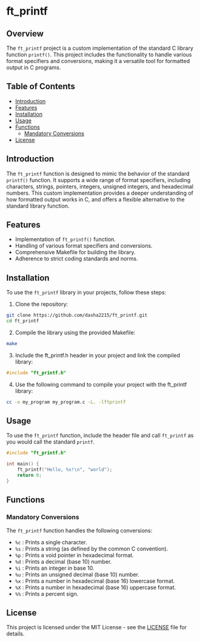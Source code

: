 # ft_printf

## Overview

The `ft_printf` project is a custom implementation of the standard C library function `printf()`. This project includes the functionality to handle various format specifiers and conversions, making it a versatile tool for formatted output in C programs.

## Table of Contents

- [Introduction](#introduction)
- [Features](#features)
- [Installation](#installation)
- [Usage](#usage)
- [Functions](#functions)
  - [Mandatory Conversions](#mandatory-conversions)
- [License](#license)

## Introduction

The `ft_printf` function is designed to mimic the behavior of the standard `printf()` function. It supports a wide range of format specifiers, including characters, strings, pointers, integers, unsigned integers, and hexadecimal numbers. This custom implementation provides a deeper understanding of how formatted output works in C, and offers a flexible alternative to the standard library function.

## Features

- Implementation of `ft_printf()` function.
- Handling of various format specifiers and conversions.
- Comprehensive Makefile for building the library.
- Adherence to strict coding standards and norms.

## Installation

To use the `ft_printf` library in your projects, follow these steps:

1. Clone the repository:

 ```sh
git clone https://github.com/dasha2215/ft_printf.git
cd ft_printf
```

2. Compile the library using the provided Makefile:

```sh
make
```

3. Include the ft_printf.h header in your project and link the compiled library:

```c
#include "ft_printf.h"
```

4. Use the following command to compile your project with the ft_printf library:

```sh
cc -o my_program my_program.c -L. -lftprintf
```

## Usage

To use the `ft_printf` function, include the header file and call `ft_printf` as you would call the standard `printf`.

```c
#include "ft_printf.h"

int main() {
    ft_printf("Hello, %s!\n", "world");
    return 0;
}
```

## Functions

### Mandatory Conversions

The `ft_printf` function handles the following conversions:

- `%c` : Prints a single character.
- `%s` : Prints a string (as defined by the common C convention).
- `%p` : Prints a void pointer in hexadecimal format.
- `%d` : Prints a decimal (base 10) number.
- `%i` : Prints an integer in base 10.
- `%u` : Prints an unsigned decimal (base 10) number.
- `%x` : Prints a number in hexadecimal (base 16) lowercase format.
- `%X` : Prints a number in hexadecimal (base 16) uppercase format.
- `%%` : Prints a percent sign.

## License

This project is licensed under the MIT License - see the [LICENSE](LICENSE) file for details.
